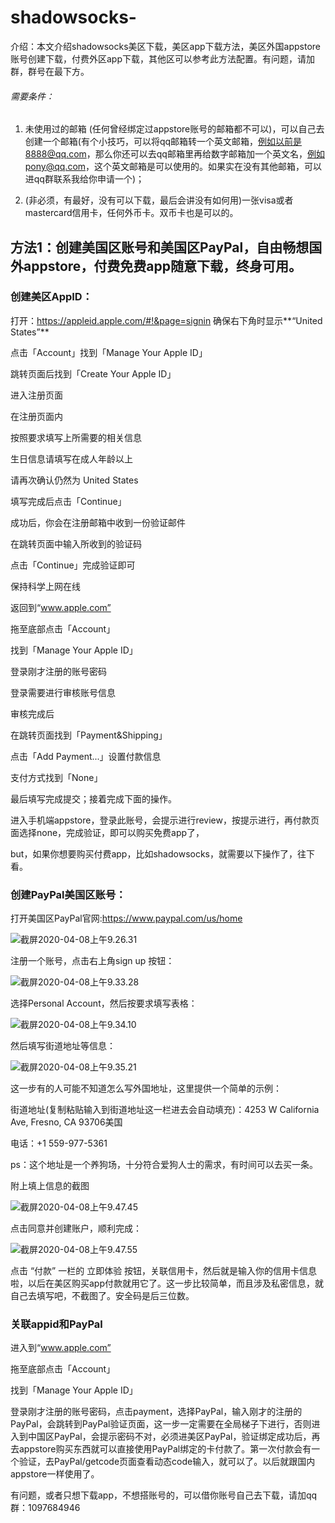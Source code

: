 # shadowsocks-
介绍：本文介绍shadowsocks美区下载，美区app下载方法，美区外国appstore账号创建下载，付费外区app下载，其他区可以参考此方法配置。有问题，请加群，群号在最下方。

###### 需要条件：

1. 未使用过的邮箱 (任何曾经绑定过appstore账号的邮箱都不可以)，可以自己去创建一个邮箱(有个小技巧，可以将qq邮箱转一个英文邮箱，例如以前是8888@qq.com，那么你还可以去qq邮箱里再给数字邮箱加一个英文名，例如pony@qq.com，这个英文邮箱是可以使用的。如果实在没有其他邮箱，可以进qq群联系我给你申请一个)；

2. (非必须，有最好，没有可以下载，最后会讲没有如何用)一张visa或者mastercard信用卡，任何外币卡。双币卡也是可以的。

   

## 方法1：创建美国区账号和美国区PayPal，自由畅想国外appstore，付费免费app随意下载，终身可用。

### 创建美区AppID：

打开：https://appleid.apple.com/#!&page=signin 确保右下角时显示**“United States”**

点击「Account」找到「Manage Your Apple ID」

跳转页面后找到「Create Your Apple ID」

进入注册页面



在注册页面内

按照要求填写上所需要的相关信息

生日信息请填写在成人年龄以上

请再次确认仍然为 United States

填写完成后点击「Continue」

成功后，你会在注册邮箱中收到一份验证邮件

在跳转页面中输入所收到的验证码

点击「Continue」完成验证即可



保持科学上网在线

返回到“www.apple.com”

拖至底部点击「Account」

找到「Manage Your Apple ID」

登录刚才注册的账号密码

登录需要进行审核账号信息

审核完成后

在跳转页面找到「Payment&Shipping」

点击「Add Payment...」设置付款信息

支付方式找到「None」

最后填写完成提交；接着完成下面的操作。

进入手机端appstore，登录此账号，会提示进行review，按提示进行，再付款页面选择none，完成验证，即可以购买免费app了，

but，如果你想要购买付费app，比如shadowsocks，就需要以下操作了，往下看。



### 创建PayPal美国区账号：

打开美国区PayPal官网:https://www.paypal.com/us/home

![截屏2020-04-08上午9.26.31](./README.assets/%E6%88%AA%E5%B1%8F2020-04-08%E4%B8%8A%E5%8D%889.26.31.png)

注册一个账号，点击右上角sign up 按钮：

![截屏2020-04-08上午9.33.28](README.assets/%E6%88%AA%E5%B1%8F2020-04-08%E4%B8%8A%E5%8D%889.33.28.png)

选择Personal Account，然后按要求填写表格：



![截屏2020-04-08上午9.34.10](README.assets/%E6%88%AA%E5%B1%8F2020-04-08%E4%B8%8A%E5%8D%889.34.10.png)



然后填写街道地址等信息：

![截屏2020-04-08上午9.35.21](README.assets/%E6%88%AA%E5%B1%8F2020-04-08%E4%B8%8A%E5%8D%889.35.21.png)



这一步有的人可能不知道怎么写外国地址，这里提供一个简单的示例：



街道地址(复制粘贴输入到街道地址这一栏进去会自动填充)：4253 W California Ave, Fresno, CA 93706美国

电话：+1 559-977-5361

ps：这个地址是一个养狗场，十分符合爱狗人士的需求，有时间可以去买一条。

附上填上信息的截图

![截屏2020-04-08上午9.47.45](README.assets/%E6%88%AA%E5%B1%8F2020-04-08%E4%B8%8A%E5%8D%889.47.45.png)



点击同意并创建账户，顺利完成：

![截屏2020-04-08上午9.47.55](README.assets/%E6%88%AA%E5%B1%8F2020-04-08%E4%B8%8A%E5%8D%889.47.55.png)



点击 “付款” 一栏的  立即体验 按钮，关联信用卡，然后就是输入你的信用卡信息啦，以后在美区购买app付款就用它了。这一步比较简单，而且涉及私密信息，就自己去填写吧，不截图了。安全码是后三位数。



### 关联appid和PayPal

进入到“www.apple.com”

拖至底部点击「Account」

找到「Manage Your Apple ID」

登录刚才注册的账号密码，点击payment，选择PayPal，输入刚才的注册的PayPal，会跳转到PayPal验证页面，这一步一定需要在全局梯子下进行，否则进入到中国区PayPal，会提示密码不对，必须进美区PayPal，验证绑定成功后，再去appstore购买东西就可以直接使用PayPal绑定的卡付款了。第一次付款会有一个验证，去PayPal/getcode页面查看动态code输入，就可以了。以后就跟国内appstore一样使用了。

有问题，或者只想下载app，不想搭账号的，可以借你账号自己去下载，请加qq群：1097684946



